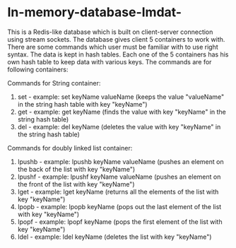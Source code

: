 # In-memory-database-Imdat-
This is a Redis-like database which is built on client-server connection using stream sockets. The database gives client 5 containers to work with. There are some commands which user must be familiar with to use right syntax. The data is kept in hash tables. Each one of the 5 containers has his own hash table to keep data with various keys. The commands are for following containers:

Commands for String container:
1) set - example: set keyName valueName  (keeps the value "valueName" in the string hash table with key "keyName")
2) get - example: get keyName    (finds the value with key "keyName" in the string hash table)
3) del - example: del keyName    (deletes the value with key "keyName" in the string hash table)

Commands for doubly linked list container:
1) lpushb - example: lpushb keyName valueName   (pushes an element on the back of the list with key "keyName")
2) lpushf - example: lpushf keyName valueName   (pushes an element on the front of the list with key "keyName")
3) lget   - example: lget keyName               (returns all the elements of the list with key "keyName")
4) lpopb  - example: lpopb keyName              (pops out the last element of the list with key "keyName")
5) lpopf  - example: lpopf keyName              (pops the first element of the list with key "keyName")
6) ldel   - example: ldel keyName               (deletes the list with key "keyName")
